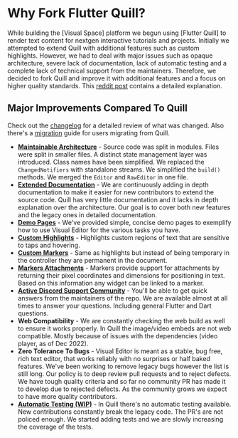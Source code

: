 # Why Fork Flutter Quill?
While building the [Visual Space] platform we begun using [Flutter Quill] to render text content for nextgen interactive tutorials and projects. Initially we attempted to extend Quill with additional features such as custom highlights. However, we had to deal with major issues such as opaque architecture, severe lack of documentation, lack of automatic testing and a complete lack of technical support from the maintainers. Therefore, we decided to fork Quill and improve it with additional features and a focus on higher quality standards. This [reddit post](https://www.reddit.com/r/FlutterDev/comments/uq340b/ive_decided_to_fork_flutter_quill_rich_text/) contains a detailed explanation.

## Major Improvements Compared To Quill
Check out the [changelog](https://github.com/visual-space/visual-editor/blob/develop/CHANGELOG.md) for a detailed review of what was changed. Also there's a [migration](https://github.com/visual-space/visual-editor/blob/develop/MIGRATING.md) guide for users migrating from Quill.

- **[Maintainable Architecture](https://github.com/visual-space/visual-editor/issues/1)** - Source code was split in modules. Files were split in smaller files. A distinct state management layer was introduced. Class names have been simplified. We replaced the `ChangedNotifiers` with standalone streams. We simplified the `build()` methods. We merged the `Editor` and `RawEditor` in one file.
- **[Extended Documentation](https://github.com/visual-space/visual-editor/issues/2)** - We are continuously adding in depth documentation to make it easier for new contributors to extend the source code. Quill has very little documentation and it lacks in depth explanation over the architecture. Our goal is to cover both new features and the legacy ones in detailed documentation.
- **[Demo Pages](https://github.com/visual-space/visual-editor/issues/63)** - We've provided simple, concise demo pages to exemplify how to use Visual Editor for the various tasks you have.
- **[Custom Highlights](https://github.com/visual-space/visual-editor/issues/4)** - Highlights custom regions of text that are sensitive to taps and hovering.
- **[Custom Markers](https://github.com/visual-space/visual-editor/issues/69)** - Same as highlights but instead of being temporary in the controller they are permanent in the document.
- **[Markers Attachments](https://github.com/visual-space/visual-editor/issues/117)** - Markers provide support for attachments by returning their pixel coordinates and dimensions for positioning in text. Based on this information any widget can be linked to a marker.
- **[Active Discord Support Community](https://discord.gg/XpGygmXde4)** - You'll be able to get quick answers from the maintainers of the repo. We are available almost at all times to answer your questions. Including general Flutter and Dart questions.
- **Web Compatibility** - We are constantly checking the web build as well to ensure it works properly. In Quill the image/video embeds are not web compatible. Mostly because of issues with the dependencies (video player, as of Dec 2022).
- **Zero Tolerance To Bugs** - Visual Editor is meant as a stable, bug free, rich text editor, that works reliably with no surprises or half baked features. We've been working to remove legacy bugs however the list is still long. Our policy is to deep review pull requests and to reject defects. We have tough quality criteria and so far no community PR has made it to develop due to rejected defects. As the community grows we expect to have more quality contributors.
- **[Automatic Testing (WIP)](https://github.com/visual-space/visual-editor/issues/3)** - In Quill there's no automatic testing available. New contributions constantly break the legacy code. The PR's are not policed enough. We started adding tests and we are slowly increasing the coverage of the tests.
